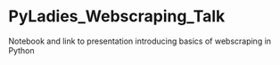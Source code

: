 # PyLadies_Webscraping_Talk
Notebook and link to presentation introducing basics of webscraping in Python
